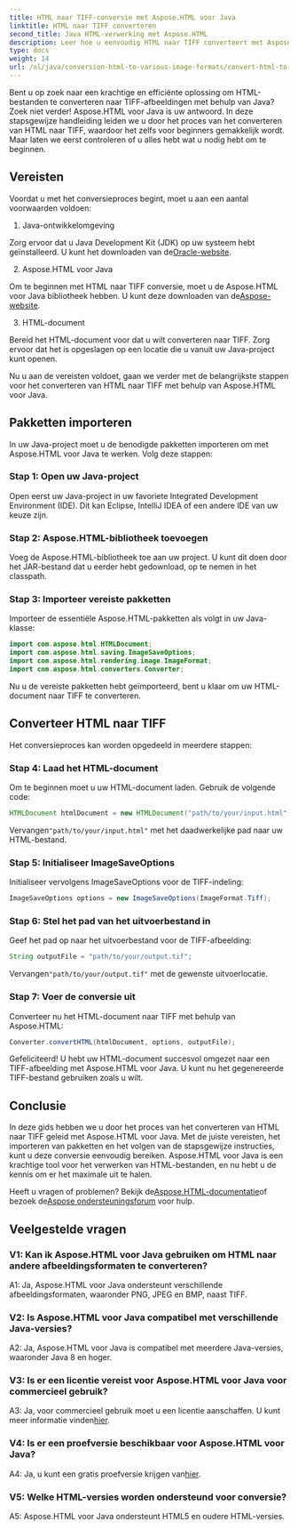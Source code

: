 ```yaml
---
title: HTML naar TIFF-conversie met Aspose.HTML voor Java
linktitle: HTML naar TIFF converteren
second_title: Java HTML-verwerking met Aspose.HTML
description: Leer hoe u eenvoudig HTML naar TIFF converteert met Aspose.HTML voor Java. Stapsgewijze handleiding voor efficiënte documentverwerking.
type: docs
weight: 14
url: /nl/java/conversion-html-to-various-image-formats/convert-html-to-tiff/
---
```

Bent u op zoek naar een krachtige en efficiënte oplossing om HTML-bestanden te converteren naar TIFF-afbeeldingen met behulp van Java? Zoek niet verder! Aspose.HTML voor Java is uw antwoord. In deze stapsgewijze handleiding leiden we u door het proces van het converteren van HTML naar TIFF, waardoor het zelfs voor beginners gemakkelijk wordt. Maar laten we eerst controleren of u alles hebt wat u nodig hebt om te beginnen.

## Vereisten

Voordat u met het conversieproces begint, moet u aan een aantal voorwaarden voldoen:

1. Java-ontwikkelomgeving

 Zorg ervoor dat u Java Development Kit (JDK) op uw systeem hebt geïnstalleerd. U kunt het downloaden van de[Oracle-website](https://www.oracle.com/java/technologies/javase-downloads.html).

2. Aspose.HTML voor Java

 Om te beginnen met HTML naar TIFF conversie, moet u de Aspose.HTML voor Java bibliotheek hebben. U kunt deze downloaden van de[Aspose-website](https://releases.aspose.com/html/java/).

3. HTML-document

Bereid het HTML-document voor dat u wilt converteren naar TIFF. Zorg ervoor dat het is opgeslagen op een locatie die u vanuit uw Java-project kunt openen.

Nu u aan de vereisten voldoet, gaan we verder met de belangrijkste stappen voor het converteren van HTML naar TIFF met behulp van Aspose.HTML voor Java.

## Pakketten importeren

In uw Java-project moet u de benodigde pakketten importeren om met Aspose.HTML voor Java te werken. Volg deze stappen:

### Stap 1: Open uw Java-project

Open eerst uw Java-project in uw favoriete Integrated Development Environment (IDE). Dit kan Eclipse, IntelliJ IDEA of een andere IDE van uw keuze zijn.

### Stap 2: Aspose.HTML-bibliotheek toevoegen

Voeg de Aspose.HTML-bibliotheek toe aan uw project. U kunt dit doen door het JAR-bestand dat u eerder hebt gedownload, op te nemen in het classpath.

### Stap 3: Importeer vereiste pakketten

Importeer de essentiële Aspose.HTML-pakketten als volgt in uw Java-klasse:

```java
import com.aspose.html.HTMLDocument;
import com.aspose.html.saving.ImageSaveOptions;
import com.aspose.html.rendering.image.ImageFormat;
import com.aspose.html.converters.Converter;
```

Nu u de vereiste pakketten hebt geïmporteerd, bent u klaar om uw HTML-document naar TIFF te converteren.

## Converteer HTML naar TIFF

Het conversieproces kan worden opgedeeld in meerdere stappen:

### Stap 4: Laad het HTML-document

Om te beginnen moet u uw HTML-document laden. Gebruik de volgende code:

```java
HTMLDocument htmlDocument = new HTMLDocument("path/to/your/input.html");
```

 Vervangen`"path/to/your/input.html"` met het daadwerkelijke pad naar uw HTML-bestand.

### Stap 5: Initialiseer ImageSaveOptions

Initialiseer vervolgens ImageSaveOptions voor de TIFF-indeling:

```java
ImageSaveOptions options = new ImageSaveOptions(ImageFormat.Tiff);
```

### Stap 6: Stel het pad van het uitvoerbestand in

Geef het pad op naar het uitvoerbestand voor de TIFF-afbeelding:

```java
String outputFile = "path/to/your/output.tif";
```

 Vervangen`"path/to/your/output.tif"` met de gewenste uitvoerlocatie.

### Stap 7: Voer de conversie uit

Converteer nu het HTML-document naar TIFF met behulp van Aspose.HTML:

```java
Converter.convertHTML(htmlDocument, options, outputFile);
```

Gefeliciteerd! U hebt uw HTML-document succesvol omgezet naar een TIFF-afbeelding met Aspose.HTML voor Java. U kunt nu het gegenereerde TIFF-bestand gebruiken zoals u wilt.

## Conclusie

In deze gids hebben we u door het proces van het converteren van HTML naar TIFF geleid met Aspose.HTML voor Java. Met de juiste vereisten, het importeren van pakketten en het volgen van de stapsgewijze instructies, kunt u deze conversie eenvoudig bereiken. Aspose.HTML voor Java is een krachtige tool voor het verwerken van HTML-bestanden, en nu hebt u de kennis om er het maximale uit te halen.

 Heeft u vragen of problemen? Bekijk de[Aspose.HTML-documentatie](https://reference.aspose.com/html/java/)of bezoek de[Aspose ondersteuningsforum](https://forum.aspose.com/) voor hulp.

## Veelgestelde vragen

### V1: Kan ik Aspose.HTML voor Java gebruiken om HTML naar andere afbeeldingsformaten te converteren?

A1: Ja, Aspose.HTML voor Java ondersteunt verschillende afbeeldingsformaten, waaronder PNG, JPEG en BMP, naast TIFF.

### V2: Is Aspose.HTML voor Java compatibel met verschillende Java-versies?

A2: Ja, Aspose.HTML voor Java is compatibel met meerdere Java-versies, waaronder Java 8 en hoger.

### V3: Is er een licentie vereist voor Aspose.HTML voor Java voor commercieel gebruik?

 A3: Ja, voor commercieel gebruik moet u een licentie aanschaffen. U kunt meer informatie vinden[hier](https://purchase.aspose.com/buy).

### V4: Is er een proefversie beschikbaar voor Aspose.HTML voor Java?

 A4: Ja, u kunt een gratis proefversie krijgen van[hier](https://releases.aspose.com/html/java).

### V5: Welke HTML-versies worden ondersteund voor conversie?

A5: Aspose.HTML voor Java ondersteunt HTML5 en oudere HTML-versies.